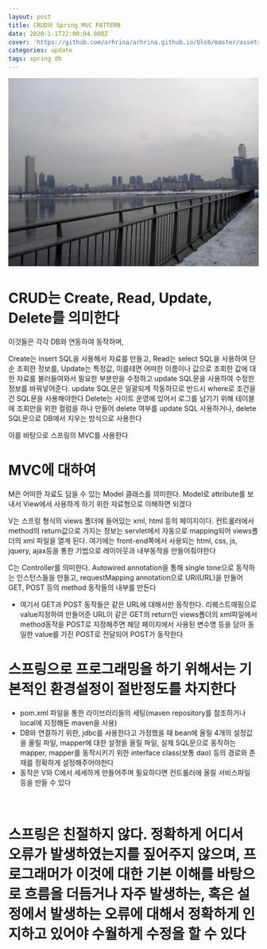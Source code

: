 ```yaml
---
layout: post
title: CRUD와 Spring MVC PATTERN
date: 2020-1-1T22:00:04.000Z
cover: 'https://github.com/arhrina/arhrina.github.io/blob/master/assets/img/cover/%5B000759%5D.jpg?raw=true'
categories: update
tags: spring db
---
```


<img src="https://github.com/arhrina/arhrina.github.io/blob/master/assets/img/cover/[000759].jpg?raw=true">

# CRUD는 Create, Read, Update, Delete를 의미한다

이것들은 각각 DB와 연동하여 동작하며,

Create는 insert SQL을 사용해서 자료를 만들고,
Read는 select SQL을 사용하여 단순 조회한 정보를,
Update는 특정값, 이를테면 어떠한 이름이나 값으로 조회한 값에 대한 자료를 불러들여와서 필요한 부분만을 수정하고
update SQL문을 사용하여 수정한 정보를 바꿔넣어준다. update SQL문은 일괄되게 작동하므로 반드시 where로 조건을 건 SQL문을 사용해야한다
Delete는 사이트 운영에 있어서 로그를 남기기 위해 테이블에 조회만을 위한 컬럼을 하나 만들어 delete 여부를 update SQL 사용하거나, delete SQL문으로 DB에서 지우는 방식으로 사용한다


이를 바탕으로 스프링의 MVC를 사용한다

# MVC에 대하여

M은 어떠한 자료도 담을 수 있는 Model 클래스를 의미한다. Model로 attribute를 보내서 View에서 사용하게 하기 위한 자료형으로 이해하면 되겠다

V는 스프링 형식의 views 폴더에 들어있는 xml, html 등의 페이지이다. 컨트롤러에서 method의 return값으로 가지는 정보는 servlet에서 자동으로 mapping되어 views폴더의 xml 파일을 열게 된다. 여기에는 front-end쪽에서 사용되는 html, css, js, jquery, ajax등을 통한 기법으로 레이아웃과 내부동작을 만들어줘야한다

C는 Controller를 의미한다. Autowired annotation을 통해 single tone으로 동작하는 인스턴스들을 만들고, requestMapping annotation으로 URI(URL)을 만들어 GET, POST 등의 method 동작들의 내부를 만든다

* 여기서 GET과 POST 동작들은 같은 URL에 대해서만 동작한다. 리퀘스트매핑으로 value지정하여 만들어준 URL이 같은 GET의 return인 views폴더의 xml파일에서 method동작을 POST로 지정해주면 해당 페이지에서 사용된 변수명 등을 담아 동일한 value를 가진 POST로 전달되어 POST가 동작한다




# 스프링으로 프로그래밍을 하기 위해서는 기본적인 환경설정이 절반정도를 차지한다

* pom.xml 파일을 통한 라이브러리들의 세팅(maven repository를 참조하거나 local에 지정해둔 maven을 사용)
* DB와 연결하기 위한, jdbc를 사용한다고 가정했을 때 bean에 올릴 4개의 설정값을 올릴 파일, mapper에 대한 설정을 올릴 파일, 실제 SQL문으로 동작하는 mapper, mapper를 동작시키기 위한 interface class(보통 dao) 등의 경로와 존재를 정확하게 설정해주어야한다
* 동작은 V와 C에서 세세하게 만들어주며 필요하다면 컨트롤러에 올릴 서비스파일 등을 만들 수 있다
<br><br><br>

<h1>스프링은 친절하지 않다. 정확하게 어디서 오류가 발생하였는지를 짚어주지 않으며, 프로그래머가 이것에 대한 기본 이해를 바탕으로 흐름을 더듬거나 자주 발생하는, 혹은 설정에서 발생하는 오류에 대해서 정확하게 인지하고 있어야 수월하게 수정을 할 수 있다</h1>
